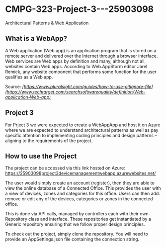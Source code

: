 # CMPG-323-Project-3---25903098
Architectural Patterns &amp; Web Application

## What is a WebApp?

A Web application (Web app) is an application program that is stored on a remote server and delivered over the Internet through a browser interface. Web services are Web apps by definition and many, although not all, websites contain Web apps. According to Web.AppStorm editor Jarel Remick, any website component that performs some function for the user qualifies as a Web app.

Source: <cite>[https://www.pluralsight.com/guides/how-to-use-gitignore-file](https://www.techtarget.com/searchsoftwarequality/definition/Web-application-Web-app)</cite>

## Project 3
For Prject 3 we were expected to create a WebAppApp and host it on Azure where we are expected to understand architectural patterns as well as pay
specific attention to implementing coding principles and design patterns – aligning to the
requirements of the project.

## How to use the Project
The project can be accessed via this link hosted on Azure: https://25903098project3devicemanagementwebapp.azurewebsites.net/

The user would simply create an account (register), then they are able to view the online database of a Connected Office. This provides the user with a view of devices, zones and categories for this office. Users can then add. remove or edit any of the devices, categories or zones in the connected office.

This is done via API calls, managed by controllers each with their own Repository class and interface. These repositories get instantiated by a Generic repository ensuring that we follow proper design principles.

To check out the project, simply clone the repository. You will need to provide an AppSettings.json file containing the connection string. 

